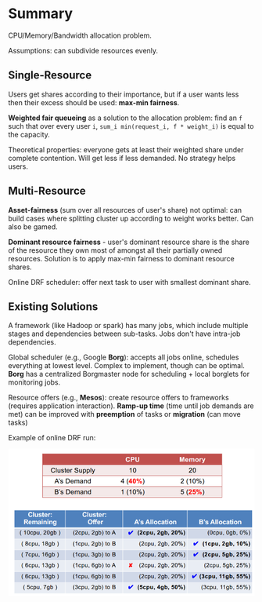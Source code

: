 # Summary

CPU/Memory/Bandwidth allocation problem.

Assumptions: can subdivide resources evenly.

## Single-Resource

Users get shares according to their importance, but if a user wants less then their excess should be used: **max-min fairness**.

**Weighted fair queueing** as a solution to the allocation problem: find an `f` such that over every user `i`, `sum_i min(request_i, f * weight_i)` is equal to the capacity.

Theoretical properties: everyone gets at least their weighted share under complete contention. Will get less if less demanded. No strategy helps users.

## Multi-Resource

**Asset-fairness** (sum over all resources of user's share) not optimal: can build cases where splitting cluster up according to weight works better. Can also be gamed.

**Dominant resource fairness** - user's dominant resource share is the share of the resource they own most of amongst all their partially owned resources. Solution is to apply max-min fairness to dominant resource shares.

Online DRF scheduler: offer next task to user with smallest dominant share.

## Existing Solutions

A framework (like Hadoop or spark) has many jobs, which include multiple stages and dependencies between sub-tasks. Jobs don't have intra-job dependencies.

Global scheduler (e.g., Google **Borg**): accepts all jobs online, schedules everything at lowest level. Complex to implement, though can be optimal. **Borg** has a centralized Borgmaster node for scheduling + local borglets for monitoring jobs.

Resource offers (e.g., **Mesos**): create resource offers to frameworks (requires application interaction). **Ramp-up time** (time until job demands are met) can be improved with **preemption** of tasks or **migration** (can move tasks)

Example of online DRF run:

![online drf](/cluster-scheduling/online-drf.png)

